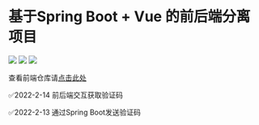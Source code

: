 # 基于Spring Boot + Vue 的前后端分离项目

![](https://img.shields.io/badge/SpringBoot-v2.6.3-green.svg)
![](https://img.shields.io/badge/Vue-^3.2.23-41B883.svg)
![](https://img.shields.io/badge/ElementPlus-^2.0.1-blue.svg)


查看前端仓库请[点击此处](https://github.com/z1zhang/mailDemo-vue3)

✅2022-2-14 前后端交互获取验证码

✅2022-2-13 通过Spring Boot发送验证码